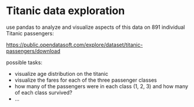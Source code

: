 # Titanic data exploration

use pandas to analyze and visualize aspects of this data on 891 individual Titanic passengers:

<https://public.opendatasoft.com/explore/dataset/titanic-passengers/download>

possible tasks:

- visualize age distribution on the titanic
- visualize the fares for each of the three passenger classes
- how many of the passengers were in each class (1, 2, 3) and how many of each class survived?
- ...
